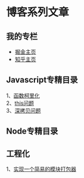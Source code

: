 # 博客系列文章

## 我的专栏
* [掘金主页](https://juejin.im/user/2225067267210440/posts)
* [知乎主页](https://www.zhihu.com/people/yinhaiying/posts)
## Javascript专精目录
1、[函数柯里化](https://github.com/yinhaiying/Blog/issues/1) <br/>
2、[this问题](https://github.com/yinhaiying/Blog/issues/2)<br/>
3、[深拷贝问题](https://github.com/yinhaiying/Blog/issues/3)

## Node专精目录

## 工程化
1、[实现一个简易的模块打包器](https://github.com/yinhaiying/Blog/issues/4)
